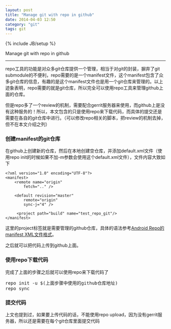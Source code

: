 ```yaml
---
layout: post
title: "Manage git with repo in github"
date: 2014-04-03 12:50
category: "git"
tags: git
---
```

{% include JB/setup %}

Manage git with repo in github

------

repo工具的功能是对众多git仓库提供一个管理，相当于对git的封装，摒弃了git submodule的不便利，repo需要的是一个manifest文件，这个manifest包含了众多git仓库的信息，有趣的是这个manifest文件也是用一个git仓库来管理的。以上迹象表明，repo需要的就是git仓库，所以完全可以使用repo工具来管理github上面的仓库。

但是repo多了一个review的机制，需要配合gerrit服务器来使用，而github上是没有这种服务的！所以，本文包含的只是使用repo来下载代码，而具体的提交还是需要在各自的git仓库中进行。（可以修改repo相关的脚本，把review的机制去掉，但不在本文介绍之列）

### 创建manifest的git仓库
在github上创建新的仓库，然后在本地创建空仓库，并添加default.xml文件（使用repo init的时候如果不加-m参数会使用这个default.xml文件），文件内容大致如下

    <?xml version="1.0" encoding="UTF-8"?>
    <manifest>
        <remote name="origin"
            fetch=".." />

        <default revision="master"
            remote="origin"
            sync-j="4" />

         <project path="build" name="test_repo_git"/>
    </manifest>

这里的project标签就是需要管理的github仓库，具体的语法参考[Android Repo的manifest XML文件格式][1]。

之后就可以把代码上传到github上面。

### 使用repo下载代码
完成了上面的步骤之后就可以使用repo来下载代码了
<pre>
repo init -u $(上面步骤中使用的github仓库地址)
repo sync
</pre>

### 提交代码
上文也提到过，如果要上传代码的话，不能使用repo upload，因为没有gerrit服务器，所以还是需要在每个git仓库里面提交代码

[1]: http://blog.csdn.net/hansel/article/details/9798189
